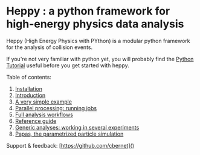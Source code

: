 Heppy : a python framework for high-energy physics data analysis
================================================================

Heppy (High Energy Physics with PYthon) is a modular python framework for the analysis of collision events. 

If you're not very familiar with python yet, you will probably find the [Python Tutorial](https://docs.python.org/2.7/tutorial/) useful before you get started with heppy.  

Table of contents: 

1. [Installation](doc/INSTALL.md)
1. [Introduction](doc/introduction.md)
1. [A very simple example](doc/example_simple.md)
1. [Parallel processing: running jobs](doc/parallel.md)
1. [Full analysis workflows](doc/example_analysis.md)
1. [Reference guide](doc/reference_guide.md)
1. [Generic analyses: working in several experiments](doc/particles.md)
1. [Papas, the parametrized particle simulation](doc/papas.md)

Support & feedback: [https://github.com/cbernet]()

